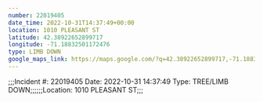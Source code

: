 ```yaml
---
number: 22019405
date_time: 2022-10-31T14:37:49+00:00
location: 1010 PLEASANT ST
latitude: 42.38922652899717
longitude: -71.18832501172476
type: LIMB DOWN
google_maps_link: https://maps.google.com/?q=42.38922652899717,-71.18832501172476
---
```


;;;Incident #: 22019405  Date: 2022-10-31 14:37:49   Type: TREE/LIMB DOWN;;;;;;Location: 1010 PLEASANT ST;;;
